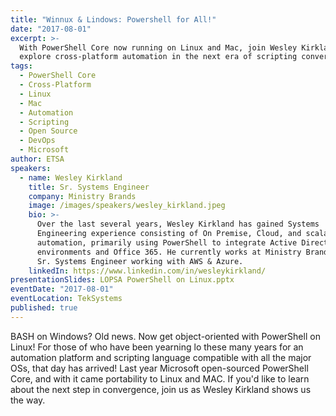 ```yaml
---
title: "Winnux & Lindows: Powershell for All!"
date: "2017-08-01"
excerpt: >-
  With PowerShell Core now running on Linux and Mac, join Wesley Kirkland to
  explore cross-platform automation in the next era of scripting convergence.
tags:
  - PowerShell Core
  - Cross-Platform
  - Linux
  - Mac
  - Automation
  - Scripting
  - Open Source
  - DevOps
  - Microsoft
author: ETSA
speakers:
  - name: Wesley Kirkland
    title: Sr. Systems Engineer
    company: Ministry Brands
    image: /images/speakers/wesley_kirkland.jpeg
    bio: >-
      Over the last several years, Wesley Kirkland has gained Systems
      Engineering experience consisting of On Premise, Cloud, and scalable
      automation, primarily using PowerShell to integrate Active Directory
      environments and Office 365. He currently works at Ministry Brands as a
      Sr. Systems Engineer working with AWS & Azure.
    linkedIn: https://www.linkedin.com/in/wesleykirkland/
presentationSlides: LOPSA PowerShell on Linux.pptx
eventDate: "2017-08-01"
eventLocation: TekSystems
published: true
---
```


BASH on Windows? Old news. Now get object-oriented with PowerShell on Linux! For those of who have been yearning lo these many years for an automation platform and scripting language compatible with all the major OSs, that day has arrived! Last year Microsoft open-sourced PowerShell Core, and with it came portability to Linux and MAC. If you'd like to learn about the next step in convergence, join us as Wesley Kirkland shows us the way.

